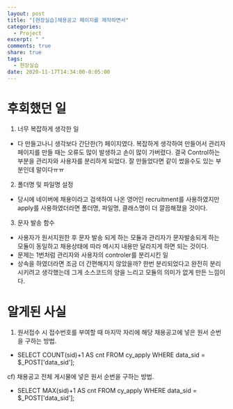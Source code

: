 ```yaml
---
layout: post
title: "[현장실습]채용공고 페이지를 제작하면서"
categories:
  - Project
excerpt: " "
comments: true
share: true
tags:
  - 현장실습
date: 2020-11-17T14:34:00-0:05:00
---
```


# 후회했던 일

1. 너무 복잡하게 생각한 일
- 다 만들고나니 생각보다 간단한(?) 페이지였다. 복잡하게 생각하여 만들어서 관리자페이지를 만들 때는 오류도 많이 발생하고 손이 많이 가버렸다. 결국 Control하는 부분을 관리자와 사용자를 분리하게 되었다. 잘 만들었다면 같이 썼을수도 있는 부분인데 말이다ㅠㅠ

2. 폴더명 및 파일명 설정
- 당시에 네이버에 채용이라고 검색하여 나온 영어인 recruitment를 사용하였지만 apply를 사용하였더라면 폴더명, 파일명, 클래스명이 더 깔끔해졌을 것이다.

3. 문자 발송 함수
- 사용자가 원서지원한 후 문자 발송 되게 하는 모듈과 관리자가 문자발송되게 하는 모듈이 동일하고 채용상태에 따라 메시지 내용만 달라지게 하면 되는 것이다.
- 문제는 1번처럼 관리자와 사용자의 controler를 분리시킨 일
- 상속을 하였더라면 조금 더 간편해지지 않았을까? 한번 분리되었다고 완전히 분리시키려고 생각했는데 그게 소스코드의 양을 느리고 모듈의 의미가 없게 만든 느낌이다.

# 알게된 사실

1. 원서접수 시 접수번호를 부여할 때 마지막 자리에 해당 채용공고에 넣은 원서 순번을 구하는 방법.
- SELECT COUNT(sid)+1 AS cnt FROM cy_apply WHERE data_sid = $_POST['data_sid']; 

cf) 채용공고 전체 게시물에 넣은 원서 순번을 구하는 방법.
- SELECT MAX(sid)+1 AS cnt FROM cy_apply WHERE data_sid = $_POST['data_sid']; 